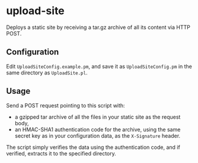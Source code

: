upload-site
===========

Deploys a static site by receiving a tar.gz archive of all its content via HTTP POST.

## Configuration

Edit `UploadSiteConfig.example.pm`, and save it as `UploadSiteConfig.pm` in the
same directory as `UploadSite.pl`.

## Usage

Send a POST request pointing to this script with:

* a gzipped tar archive of all the files in your static site as the request
  body,
* an HMAC-SHA1 authentication code for the archive, using the same secret key
  as in your configuration data, as the `X-Signature` header.

The script simply verifies the data using the authentication code, and if
verified, extracts it to the specified directory.
